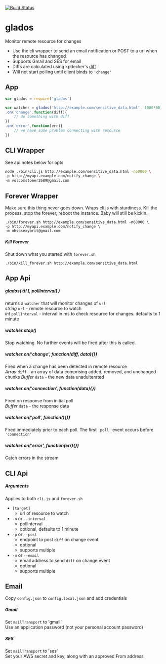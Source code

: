 [![Build Status](https://secure.travis-ci.org/fluffybunnies/glados.png)](http://travis-ci.org/fluffybunnies/glados)

# glados
Monitor remote resource for changes
- Use the cli wrapper to send an email notification or POST to a url when the resource has changed
- Supports Gmail and SES for email
- Diffs are calculated using kpdecker's [diff](https://www.npmjs.com/package/diff)
- Will not start polling until client binds to `'change'`


## App
```javascript
var glados = require('glados')

var watcher = glados('http://example.com/sensitive_data.html', 1000*60)
.on('change',function(diff){
	// do something with diff
})
.on('error',function(err){
	// we have some problem connecting with resource
})
```


## CLI Wrapper
See api notes below for opts
```bash
node ./bin/cli.js http://example.com/sensitive_data.html -n60000 \
-p http://myapi.example.com/notify_change \
-m volcomstoner2689@gmail.com
```


## Forever Wrapper
Make sure this thing never goes down. Wraps cli.js with sturdiness.
Kill the process, stop the forever, reboot the instance. Baby will still be kickin.
```
./bin/forever.sh http://example.com/sensitive_data.html -n60000 \
-p http://myapi.example.com/notify_change \
-m ohsosexybrit@gmail.com
```


##### Kill Forever
Shut down what you started with `forever.sh`
```
./bin/kill_forever.sh http://example.com/sensitive_data.html
```


## App Api

##### glados( ttl [, pollInterval] )
returns a `watcher` that will monitor changes of `url`<br />
_string_ `url` - remote resource to watch<br />
_int_ `pollInterval` - interval in ms to check resource for changes. defaults to 1 minute

##### watcher.stop()
Stop watching. No further events will be fired after this is called.

##### watcher.on('change', function(diff, data){})
Fired when a change has been detected in remote resource<br />
_Array_ `diff` - an array of data comprising added, removed, and unchanged chunks
_Buffer_ `data` - the new data unadulterated

##### watcher.on('connection', function(data){})
Fired on response from initial poll<br />
_Buffer_ `data` - the response data

##### watcher.on('poll', function(){})
Fired immediately prior to each poll. The first `'poll'` event occurs before `'connection'`<br />

##### watcher.on('error', function(err){})
Catch errors in the stream


## CLI Api

##### Arguments
Applies to both `cli.js` and `forever.sh`
- `[target]`
	- url of resource to watch
- `-n` or `--interval`
	- pollInterval
	- optional, defaults to 1 minute
- `-p` or `--post`
	- endpoint to post `diff` on change event
	- optional
	- supports multiple
- `-m` or `--email`
	- email address to send `diff` on change event
	- optional
	- supports multiple


## Email
Copy `config.json` to `config.local.json` and add credentials

##### Gmail
Set `mailTransport` to 'gmail'<br />
Use an application password (not your personal account password)

##### SES
Set `mailTransport` to 'ses'<br />
Set your AWS secret and key, along with an approved From address




<!--
cd /root
git clone https://github.com/fluffybunnies/glados.git
cd glados
npm install
echo '' > ./config.local.json && vim ./config.local.json

node /root/glados/bin/cli.js http://www.huffingtonpost.com -n5000 \
-m volcomstoner2689@gmail.com --save

node /root/glados/bin/cli.js http://www.huffingtonpost.com -n5000 \
-p http://ace.fabfitfun.com/glados.php

/bin/bash /root/glados/bin/forever.sh http://data.iana.org/TLD/tlds-alpha-by-domain.txt \
-m volcomstoner2689@gmail.com
-->


